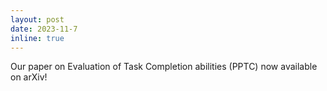 ```yaml
---
layout: post
date: 2023-11-7
inline: true
---
```


Our paper on Evaluation of Task Completion abilities (PPTC) now available on arXiv! 
